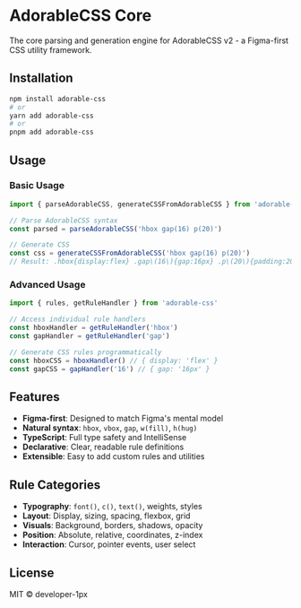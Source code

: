 # AdorableCSS Core

The core parsing and generation engine for AdorableCSS v2 - a Figma-first CSS utility framework.

## Installation

```bash
npm install adorable-css
# or
yarn add adorable-css
# or
pnpm add adorable-css
```

## Usage

### Basic Usage

```typescript
import { parseAdorableCSS, generateCSSFromAdorableCSS } from 'adorable-css'

// Parse AdorableCSS syntax
const parsed = parseAdorableCSS('hbox gap(16) p(20)')

// Generate CSS
const css = generateCSSFromAdorableCSS('hbox gap(16) p(20)')
// Result: .hbox{display:flex} .gap\(16\){gap:16px} .p\(20\){padding:20px}
```

### Advanced Usage

```typescript
import { rules, getRuleHandler } from 'adorable-css'

// Access individual rule handlers
const hboxHandler = getRuleHandler('hbox')
const gapHandler = getRuleHandler('gap')

// Generate CSS rules programmatically
const hboxCSS = hboxHandler() // { display: 'flex' }
const gapCSS = gapHandler('16') // { gap: '16px' }
```

## Features

- **Figma-first**: Designed to match Figma's mental model
- **Natural syntax**: `hbox`, `vbox`, `gap`, `w(fill)`, `h(hug)`
- **TypeScript**: Full type safety and IntelliSense
- **Declarative**: Clear, readable rule definitions
- **Extensible**: Easy to add custom rules and utilities

## Rule Categories

- **Typography**: `font()`, `c()`, `text()`, weights, styles
- **Layout**: Display, sizing, spacing, flexbox, grid
- **Visuals**: Background, borders, shadows, opacity
- **Position**: Absolute, relative, coordinates, z-index
- **Interaction**: Cursor, pointer events, user select

## License

MIT © developer-1px